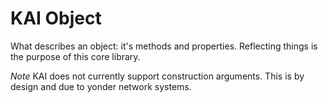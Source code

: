 # KAI Object

What describes an object: it's methods and properties. Reflecting things is 
the purpose of this core library.

_Note_ KAI does not currently support construction arguments.
This is by design and due to yonder network systems.

